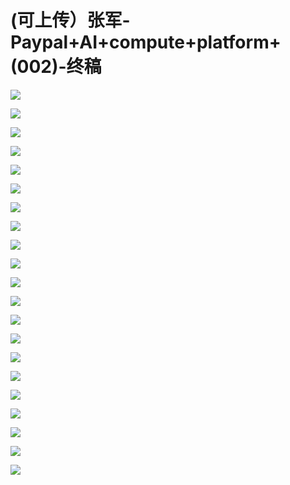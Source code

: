 # (可上传）张军-Paypal+AI+compute+platform+(002)-终稿

![](https://raw.githubusercontent.com/hellojd2018/ms_document/master/Qcon/Qcon_shanghai_2018/images/090840613tNyGtf/201905130908_4.png)


![](https://raw.githubusercontent.com/hellojd2018/ms_document/master/Qcon/Qcon_shanghai_2018/images/090840613tNyGtf/201905130908_5.png)


![](https://raw.githubusercontent.com/hellojd2018/ms_document/master/Qcon/Qcon_shanghai_2018/images/090840613tNyGtf/201905130908_6.png)


![](https://raw.githubusercontent.com/hellojd2018/ms_document/master/Qcon/Qcon_shanghai_2018/images/090840613tNyGtf/201905130908_7.png)


![](https://raw.githubusercontent.com/hellojd2018/ms_document/master/Qcon/Qcon_shanghai_2018/images/090840613tNyGtf/201905130908_8.png)


![](https://raw.githubusercontent.com/hellojd2018/ms_document/master/Qcon/Qcon_shanghai_2018/images/090840613tNyGtf/201905130908_9.png)


![](https://raw.githubusercontent.com/hellojd2018/ms_document/master/Qcon/Qcon_shanghai_2018/images/090840613tNyGtf/201905130908_10.png)


![](https://raw.githubusercontent.com/hellojd2018/ms_document/master/Qcon/Qcon_shanghai_2018/images/090840613tNyGtf/201905130908_11.png)


![](https://raw.githubusercontent.com/hellojd2018/ms_document/master/Qcon/Qcon_shanghai_2018/images/090840613tNyGtf/201905130908_12.png)


![](https://raw.githubusercontent.com/hellojd2018/ms_document/master/Qcon/Qcon_shanghai_2018/images/090840613tNyGtf/201905130908_13.png)


![](https://raw.githubusercontent.com/hellojd2018/ms_document/master/Qcon/Qcon_shanghai_2018/images/090840613tNyGtf/201905130908_14.png)


![](https://raw.githubusercontent.com/hellojd2018/ms_document/master/Qcon/Qcon_shanghai_2018/images/090840613tNyGtf/201905130908_15.png)


![](https://raw.githubusercontent.com/hellojd2018/ms_document/master/Qcon/Qcon_shanghai_2018/images/090840613tNyGtf/201905130908_16.png)


![](https://raw.githubusercontent.com/hellojd2018/ms_document/master/Qcon/Qcon_shanghai_2018/images/090840613tNyGtf/201905130908_17.png)


![](https://raw.githubusercontent.com/hellojd2018/ms_document/master/Qcon/Qcon_shanghai_2018/images/090840613tNyGtf/201905130908_18.png)


![](https://raw.githubusercontent.com/hellojd2018/ms_document/master/Qcon/Qcon_shanghai_2018/images/090840613tNyGtf/201905130908_19.png)


![](https://raw.githubusercontent.com/hellojd2018/ms_document/master/Qcon/Qcon_shanghai_2018/images/090840613tNyGtf/201905130908_20.png)


![](https://raw.githubusercontent.com/hellojd2018/ms_document/master/Qcon/Qcon_shanghai_2018/images/090840613tNyGtf/201905130908_21.png)


![](https://raw.githubusercontent.com/hellojd2018/ms_document/master/Qcon/Qcon_shanghai_2018/images/090840613tNyGtf/201905130908_22.png)


![](https://raw.githubusercontent.com/hellojd2018/ms_document/master/Qcon/Qcon_shanghai_2018/images/090840613tNyGtf/201905130908_23.png)


![](https://raw.githubusercontent.com/hellojd2018/ms_document/master/Qcon/Qcon_shanghai_2018/images/090840613tNyGtf/201905130908_24.png)


